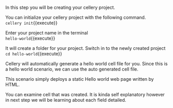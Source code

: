 In this step you will be creating your cellery project.

You can initialize your cellery project with the following command.\
`cellery init`{{execute}}

Enter your project name in the terminal\
`hello-world`{{execute}}

It will create a folder for your project. Switch in to the newly created project\
`cd hello-world`{{execute}}

Cellery will automatically generate a hello world cell file for you. Since this is a hello world scenario, we can use the auto generated cell file.

This scenario simply deploys a static Hello world web page written by HTML.

You can examine cell that was created. It is kinda self explanatory however in next step we will be learning about each field detailed.
